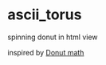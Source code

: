 # ascii_torus

spinning donut in html view

inspired by [Donut math](https://www.a1k0n.net/2011/07/20/donut-math.html)
